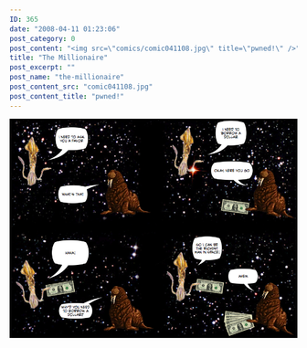 ```yaml
---
ID: 365
date: "2008-04-11 01:23:06"
post_category: 0
post_content: "<img src=\"comics/comic041108.jpg\" title=\"pwned!\" />"
title: "The Millionaire"
post_excerpt: ""
post_name: "the-millionaire"
post_content_src: "comic041108.jpg"
post_content_title: "pwned!"
---
```



[![pwned!](/comics-hi-res/comic041108.jpg)](/comics-hi-res/comic041108.jpg "pwned!")
